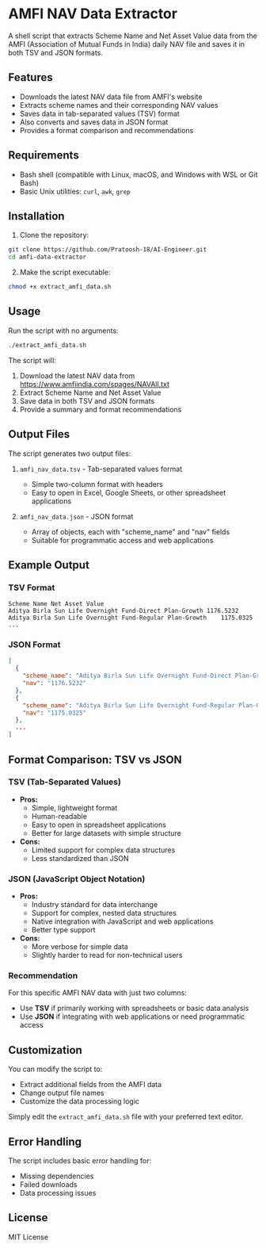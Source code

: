 # AMFI NAV Data Extractor

A shell script that extracts Scheme Name and Net Asset Value data from the AMFI (Association of Mutual Funds in India) daily NAV file and saves it in both TSV and JSON formats.

## Features

- Downloads the latest NAV data file from AMFI's website
- Extracts scheme names and their corresponding NAV values
- Saves data in tab-separated values (TSV) format
- Also converts and saves data in JSON format
- Provides a format comparison and recommendations

## Requirements

- Bash shell (compatible with Linux, macOS, and Windows with WSL or Git Bash)
- Basic Unix utilities: `curl`, `awk`, `grep`

## Installation

1. Clone the repository:
```bash
git clone https://github.com/Pratoosh-18/AI-Engineer.git
cd amfi-data-extractor
```

2. Make the script executable:
```bash
chmod +x extract_amfi_data.sh
```

## Usage

Run the script with no arguments:

```bash
./extract_amfi_data.sh
```

The script will:
1. Download the latest NAV data from https://www.amfiindia.com/spages/NAVAll.txt
2. Extract Scheme Name and Net Asset Value
3. Save data in both TSV and JSON formats
4. Provide a summary and format recommendations

## Output Files

The script generates two output files:

1. `amfi_nav_data.tsv` - Tab-separated values format
   - Simple two-column format with headers
   - Easy to open in Excel, Google Sheets, or other spreadsheet applications

2. `amfi_nav_data.json` - JSON format
   - Array of objects, each with "scheme_name" and "nav" fields
   - Suitable for programmatic access and web applications

## Example Output

### TSV Format
```
Scheme Name	Net Asset Value
Aditya Birla Sun Life Overnight Fund-Direct Plan-Growth	1176.5232
Aditya Birla Sun Life Overnight Fund-Regular Plan-Growth	1175.0325
...
```

### JSON Format
```json
[
  {
    "scheme_name": "Aditya Birla Sun Life Overnight Fund-Direct Plan-Growth",
    "nav": "1176.5232"
  },
  {
    "scheme_name": "Aditya Birla Sun Life Overnight Fund-Regular Plan-Growth",
    "nav": "1175.0325"
  },
  ...
]
```

## Format Comparison: TSV vs JSON

### TSV (Tab-Separated Values)
- **Pros:**
  - Simple, lightweight format
  - Human-readable
  - Easy to open in spreadsheet applications
  - Better for large datasets with simple structure
- **Cons:**
  - Limited support for complex data structures
  - Less standardized than JSON

### JSON (JavaScript Object Notation)
- **Pros:**
  - Industry standard for data interchange
  - Support for complex, nested data structures
  - Native integration with JavaScript and web applications
  - Better type support
- **Cons:**
  - More verbose for simple data
  - Slightly harder to read for non-technical users

### Recommendation
For this specific AMFI NAV data with just two columns:
- Use **TSV** if primarily working with spreadsheets or basic data analysis
- Use **JSON** if integrating with web applications or need programmatic access

## Customization

You can modify the script to:
- Extract additional fields from the AMFI data
- Change output file names
- Customize the data processing logic

Simply edit the `extract_amfi_data.sh` file with your preferred text editor.

## Error Handling

The script includes basic error handling for:
- Missing dependencies
- Failed downloads
- Data processing issues

## License

MIT License